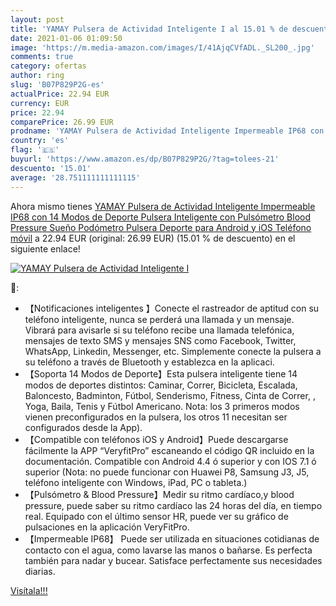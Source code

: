```yaml
---
layout: post
title: 'YAMAY Pulsera de Actividad Inteligente I al 15.01 % de descuento'
date: 2021-01-06 01:09:50
image: 'https://m.media-amazon.com/images/I/41AjqCVfADL._SL200_.jpg'
comments: true
category: ofertas
author: ring
slug: 'B07P829P2G-es'
actualPrice: 22.94 EUR
currency: EUR
price: 22.94
comparePrice: 26.99 EUR
prodname: 'YAMAY Pulsera de Actividad Inteligente Impermeable IP68 con 14 Modos de Deporte Pulsera Inteligente con Pulsómetro  Blood Pressure  Sueño Podómetro Pulsera Deporte para Android y iOS Teléfono móvil'
country: 'es'
flag: '🇪🇸'
buyurl: 'https://www.amazon.es/dp/B07P829P2G/?tag=tolees-21'
descuento: '15.01'
average: '28.751111111111115'
---
```


Ahora mismo tienes [YAMAY Pulsera de Actividad Inteligente Impermeable IP68 con 14 Modos de Deporte Pulsera Inteligente con Pulsómetro  Blood Pressure  Sueño Podómetro Pulsera Deporte para Android y iOS Teléfono móvil](https://www.amazon.es/dp/B07P829P2G/?tag=tolees-21) a 22.94 EUR (original: 26.99 EUR) (15.01 %  de descuento) en el siguiente enlace!

[![YAMAY Pulsera de Actividad Inteligente I](https://m.media-amazon.com/images/I/41AjqCVfADL._SL200_.jpg)](https://www.amazon.es/dp/B07P829P2G/?tag=tolees-21)

🔎:

- 【Notificaciones inteligentes 】Conecte el rastreador de aptitud con su teléfono inteligente, nunca se perderá una llamada y un mensaje. Vibrará para avisarle si su teléfono recibe una llamada telefónica, mensajes de texto SMS y mensajes SNS como Facebook, Twitter, WhatsApp, Linkedin, Messenger, etc. Simplemente conecte la pulsera a su teléfono a través de Bluetooth y establezca en la aplicaci.
- 【Soporta 14 Modos de Deporte】Esta pulsera inteligente tiene 14 modos de deportes distintos: Caminar, Correr, Bicicleta, Escalada, Baloncesto, Badminton, Fútbol, Senderismo, Fitness, Cinta de Correr, , Yoga, Baila, Tenis y Fútbol Americano. Nota: los 3 primeros modos vienen preconfigurados en la pulsera, los otros 11 necesitan ser configurados desde la App).
- 【Compatible con teléfonos iOS y Android】Puede descargarse fácilmente la APP “VeryfitPro” escaneando el código QR incluido en la documentación. Compatible con Android 4.4 ó superior y con IOS 7.1 ó superior (Nota: no puede funcionar con Huawei P8, Samsung J3, J5, teléfono inteligente con Windows, iPad, PC o tableta.)
- 【Pulsómetro & Blood Pressure】Medir su ritmo cardíaco,y blood pressure, puede saber su ritmo cardíaco las 24 horas del día, en tiempo real. Equipado con el último sensor HR, puede ver su gráfico de pulsaciones en la aplicación VeryFitPro.
- 【Impermeable IP68】 Puede ser utilizada en situaciones cotidianas de contacto con el agua, como lavarse las manos o bañarse. Es perfecta también para nadar y bucear. Satisface perfectamente sus necesidades diarias.

[Visítala!!!](https://www.amazon.es/dp/B07P829P2G/?tag=tolees-21)
